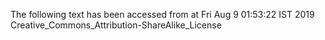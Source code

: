 The following text has been accessed from at Fri Aug 9 01:53:22 IST 2019
Creative_Commons_Attribution-ShareAlike_License
